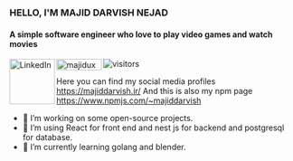 ### HELLO, I'M MAJID DARVISH NEJAD

#### A simple software engineer who love to play video games and watch movies

![visitors](https://visitor-badge.glitch.me/badge?page_id=majidux)
[<img align="left" alt="LinkedIn" width="80" src="https://github.com/melanieshi0120/melanieshi0120/blob/master/linkedin.ico" />](https://www.linkedin.com/in/majid-darvish-nejad)
<img align="left" width="80" height='20' src="https://komarev.com/ghpvc/?username=majidux&label=Profile%20views&color=fe428e&style=plastic" alt="majidux" />
<br/>

Here you can find my social media profiles https://majiddarvish.ir/
And this is also my npm page https://www.npmjs.com/~majiddarvish

- 🔭 I’m working on some open-source projects.
- 👯 I’m using React for front end and nest js for backend and postgresql for database.
- 🌱 I’m currently learning golang and blender.
<!-- 
[![Majid's GitHub stats](https://github-readme-stats.vercel.app/api?username=majidux&layout=compact&show_icons=true&hide=issues,contribs&theme=dracula&count_private=true)](https://github.com/majidux)
[![Top Langs](https://github-readme-stats.vercel.app/api/top-langs/?username=majidux&count_private=true&layout=compact&theme=dracula&hide=css,objective-c,shell,scss,html)](https://github.com/majidux)
 -->
